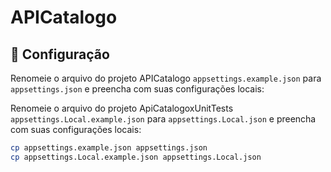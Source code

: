 # APICatalogo

## 🔧 Configuração

Renomeie o arquivo do projeto APICatalogo `appsettings.example.json` para `appsettings.json` e preencha com suas configurações locais:

Renomeie o arquivo do projeto ApiCatalogoxUnitTests `appsettings.Local.example.json` para `appsettings.Local.json` e preencha com suas configurações locais:

```bash
cp appsettings.example.json appsettings.json
cp appsettings.Local.example.json appsettings.Local.json
